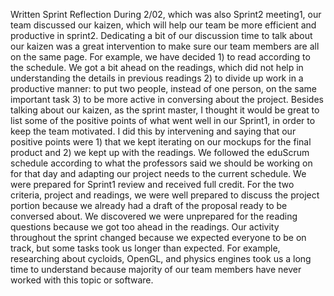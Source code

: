 Written Sprint Reflection
  During 2/02, which was also Sprint2 meeting1, our team discussed our kaizen, which will help our team be more efficient and productive in sprint2. Dedicating a bit of our discussion time to talk about our kaizen was a great intervention to make sure our team members are all on the same page. For example, we have decided 1) to read according to the schedule. We got a bit ahead on the readings, which did not help in understanding the details in previous readings 2) to divide up work in a productive manner: to put two people, instead of one person, on the same important task 3) to be more active in conversing about the project. Besides talking about our kaizen, as the sprint master, I thought it would be great to list some of the positive points of what went well in our Sprint1, in order to keep the team motivated. I did this by intervening and saying that our positive points were 1) that we kept iterating on our mockups for the final product and 2) we kept up with the readings.
  We followed the eduScrum schedule according to what the professors said we should be working on for that day and adapting our project needs to the current schedule. 
  We were prepared for Sprint1 review and received full credit. For the two criteria, project and readings, we were well prepared to discuss the project portion because we already had a draft of the proposal ready to be conversed about. We discovered we were unprepared for the reading questions because we got too ahead in the readings. 
  Our activity throughout the sprint changed because we expected everyone to be on track, but some tasks took us longer than expected. For example, researching about cycloids, OpenGL, and physics engines took us a long time to understand because majority of our team members have never worked with this topic or software. 
